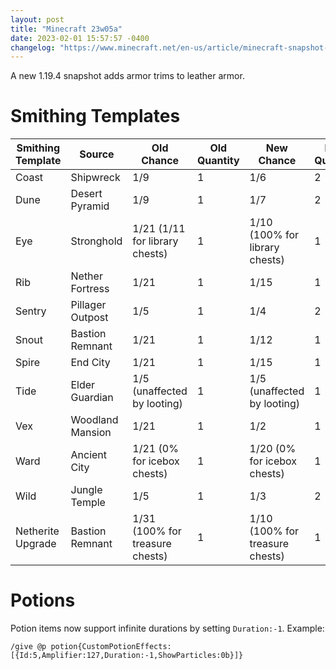 ```yaml
---
layout: post
title: "Minecraft 23w05a"
date: 2023-02-01 15:57:57 -0400
changelog: "https://www.minecraft.net/en-us/article/minecraft-snapshot-23w05a"
---
```


A new 1.19.4 snapshot adds armor trims to leather armor.

# Smithing Templates

| Smithing Template | Source           | Old Chance                      | Old Quantity | New Chance                      | New Quantity |
| ----------------- | ---------------- | ------------------------------- | ------------ | ------------------------------- | ------------ |
| Coast             | Shipwreck        | 1/9                             | 1            | 1/6                             | 2            |
| Dune              | Desert Pyramid   | 1/9                             | 1            | 1/7                             | 2            |
| Eye               | Stronghold       | 1/21 (1/11 for library chests)  | 1            | 1/10 (100% for library chests)  | 1            |
| Rib               | Nether Fortress  | 1/21                            | 1            | 1/15                            | 1            |
| Sentry            | Pillager Outpost | 1/5                             | 1            | 1/4                             | 2            |
| Snout             | Bastion Remnant  | 1/21                            | 1            | 1/12                            | 1            |
| Spire             | End City         | 1/21                            | 1            | 1/15                            | 1            |
| Tide              | Elder Guardian   | 1/5 (unaffected by looting)     | 1            | 1/5 (unaffected by looting)     | 1            |
| Vex               | Woodland Mansion | 1/21                            | 1            | 1/2                             | 1            |
| Ward              | Ancient City     | 1/21 (0% for icebox chests)     | 1            | 1/20 (0% for icebox chests)     | 1            |
| Wild              | Jungle Temple    | 1/5                             | 1            | 1/3                             | 2            |
| Netherite Upgrade | Bastion Remnant  | 1/31 (100% for treasure chests) | 1            | 1/10 (100% for treasure chests) | 1            |

# Potions

Potion items now support infinite durations by setting `Duration:-1`. Example:
```
/give @p potion{CustomPotionEffects:[{Id:5,Amplifier:127,Duration:-1,ShowParticles:0b}]}
```

